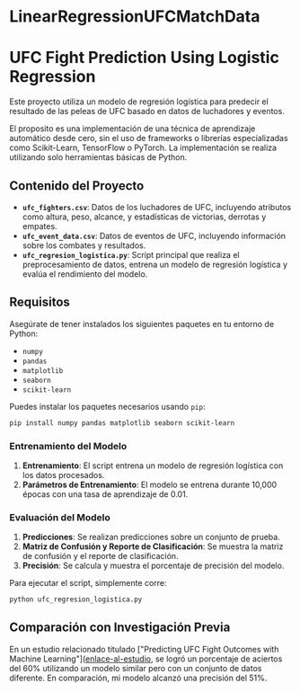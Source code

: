 # LinearRegressionUFCMatchData
# UFC Fight Prediction Using Logistic Regression

Este proyecto utiliza un modelo de regresión logística para predecir el resultado de las peleas de UFC basado en datos de luchadores y eventos.

El proposito es una implementación de una técnica de aprendizaje automático desde cero, sin el uso de frameworks o librerías especializadas como Scikit-Learn, TensorFlow o PyTorch. La implementación se realiza utilizando solo herramientas básicas de Python.

## Contenido del Proyecto

- **`ufc_fighters.csv`**: Datos de los luchadores de UFC, incluyendo atributos como altura, peso, alcance, y estadísticas de victorias, derrotas y empates.
- **`ufc_event_data.csv`**: Datos de eventos de UFC, incluyendo información sobre los combates y resultados.
- **`ufc_regresion_logistica.py`**: Script principal que realiza el preprocesamiento de datos, entrena un modelo de regresión logística y evalúa el rendimiento del modelo.

## Requisitos

Asegúrate de tener instalados los siguientes paquetes en tu entorno de Python:

- `numpy`
- `pandas`
- `matplotlib`
- `seaborn`
- `scikit-learn`

Puedes instalar los paquetes necesarios usando `pip`:

```bash
pip install numpy pandas matplotlib seaborn scikit-learn
```
### Entrenamiento del Modelo

1. **Entrenamiento**: El script entrena un modelo de regresión logística con los datos procesados.
2. **Parámetros de Entrenamiento**: El modelo se entrena durante 10,000 épocas con una tasa de aprendizaje de 0.01.

### Evaluación del Modelo

1. **Predicciones**: Se realizan predicciones sobre un conjunto de prueba.
2. **Matriz de Confusión y Reporte de Clasificación**: Se muestra la matriz de confusión y el reporte de clasificación.
3. **Precisión**: Se calcula y muestra el porcentaje de precisión del modelo.

Para ejecutar el script, simplemente corre:

```bash
python ufc_regresion_logistica.py
```

## Comparación con Investigación Previa

En un estudio relacionado titulado ["Predicting UFC Fight Outcomes with Machine Learning"]([enlace-al-estudio](https://kth.diva-portal.org/smash/get/diva2:1878726/FULLTEXT01.pdf), se logró un porcentaje de aciertos del 60% utilizando un modelo similar pero con un conjunto de datos diferente. En comparación, mi modelo alcanzó una precisión del 51%.

